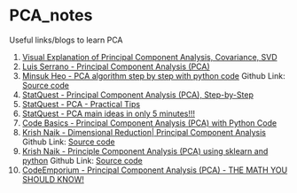 # PCA_notes
Useful links/blogs to learn PCA


1) [Visual Explanation of Principal Component Analysis, Covariance, SVD](https://www.youtube.com/watch?v=5HNr_j6LmPc)
2) [Luis Serrano - Principal Component Analysis (PCA)](https://www.youtube.com/watch?v=g-Hb26agBFg)
3) [Minsuk Heo - PCA algorithm step by step with python code](https://www.youtube.com/watch?v=xebPVQ1f7nM) 
Github Link: [Source code](https://github.com/minsuk-heo/python_tutorial/blob/master/data_science/pca/PCA.ipynb)
4) [StatQuest - Principal Component Analysis (PCA), Step-by-Step](https://www.youtube.com/watch?v=FgakZw6K1QQ)
5) [StatQuest - PCA - Practical Tips](https://www.youtube.com/watch?v=oRvgq966yZg)
6) [StatQuest - PCA main ideas in only 5 minutes!!!](https://www.youtube.com/watch?v=HMOI_lkzW08)
7) [Code Basics - Principal Component Analysis (PCA) with Python Code](https://www.youtube.com/watch?v=8klqIM9UvAc)
8) [Krish Naik - Dimensional Reduction| Principal Component Analysis](https://www.youtube.com/watch?v=OFyyWcw2cyM&t=526s)
Github Link: [Source code](https://github.com/krishnaik06/Dimesnsionality-Reduction)
10) [Krish Naik - Principle Component Analysis (PCA) using sklearn and python](https://www.youtube.com/watch?v=QdBy02ExhGI&t=14s) 
Github Link: [Source code](https://github.com/krishnaik06/Principle-Component-Analysis)
11) [CodeEmporium - Principal Component Analysis (PCA) - THE MATH YOU SHOULD KNOW!](https://www.youtube.com/watch?v=9oSkUej63yk)

 
